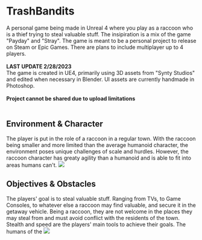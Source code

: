 # TrashBandits
A personal game being made in Unreal 4 where you play as a raccoon who is a thief trying to steal valuable stuff. The insipiration is a mix of the game "Payday" and "Stray". The game is meant to be a personal project to release on Steam or Epic Games. There are plans to include multiplayer up to 4 players. 
<br  />
<br  />
**LAST UPDATE 2/28/2023**
<br  />
The game is created in UE4, primarily using 3D assets from "Synty Studios" and edited when necessary in Blender. UI assets are currently handmade in Photoshop.
<br  />
<br  />
**Project cannot be shared due to upload limitations**
<br  />
<br  />
## Environment & Character
The player is put in the role of a raccoon in a regular town. With the raccoon being smaller and more limited than the average humanoid character, the environment poses unique challenges of scale and hurdles. However, the raccoon character has greaty agility than a humanoid and is able to fit into areas humans can't. 
![](https://github.com/Flare5464/TrashBandits/blob/main/TrashBandits_D.gif)
<br  />
## Objectives & Obstacles
The players' goal is to steal valuable stuff. Ranging from TVs, to Game Consoles, to whatever else a raccoon may find valuable, and secure it in the getaway vehicle. Being a raccoon, they are not welcome in the places they may steal from and must avoid conflict with the residents of the town. Stealth and speed are the players' main tools to achieve their goals. The humans of the 
![](https://github.com/Flare5464/TrashBandits/blob/main/TrashBandits_A.gif)
<br  />
